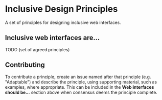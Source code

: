 # Inclusive Design Principles

A set of principles for designing inclusive web interfaces.

## Inclusive web interfaces are...

TODO (set of agreed principles)

## Contributing

To contribute a principle, create an issue named after that principle (e.g. "Adaptable") and describe the principle, using supporting material, such as examples, where appropriate. This can be included in the **Web interfaces should be...** section above when consensus deems the principle complete.
